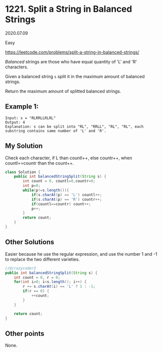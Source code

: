 # 1221. Split a String in Balanced Strings

2020.07.09

Easy

https://leetcode.com/problems/split-a-string-in-balanced-strings/

*Balanced* strings are those who have equal quantity of 'L' and 'R' characters.

Given a balanced string `s` split it in the maximum amount of balanced strings.

Return the maximum amount of splitted balanced strings.

## Example 1:

```
Input: s = "RLRRLLRLRL"
Output: 4
Explanation: s can be split into "RL", "RRLL", "RL", "RL", each substring contains same number of 'L' and 'R'.
```

## My Solution

Check each character, if L than countl++, else countr++, when countl==countr than the count++.

```java
class Solution {
    public int balancedStringSplit(String s) {
        int count = 0, countl=0,countr=0;
        int p=0;
        while(p!=s.length()){
            if(s.charAt(p) == 'L') countl++;
            if(s.charAt(p) == 'R') countr++;
            if(countl==countr) count++;
            p++;
        }
        return count;
    }
}
```

## Other Solutions

Easier because he use the regular expression, and use the number 1 and -1 to replace the two different varieties.

```java
//@crazycoder3
public int balancedStringSplit(String s) {
	int count = 0, r = 0;
	for(int i=0; i<s.length(); i++) {
		r += s.charAt(i) == 'L' ? 1 : -1;
		if(r == 0) {
			++count;
		}
	}

	return count;
}
```

## Other points

None.

